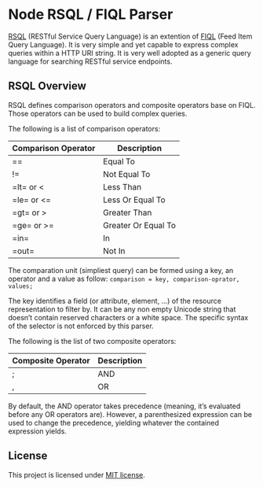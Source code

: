 # Node RSQL / FIQL Parser
[RSQL](https://github.com/jirutka/rsql-parser) (RESTful Service Query Language) is an extention of [FIQL](http://tools.ietf.org/html/draft-nottingham-atompub-fiql-00) (Feed Item Query Language). It is very simple and yet capable to express complex queries within a HTTP URI string. It is very well adopted as a generic query language for searching RESTful service endpoints.

## RSQL Overview
RSQL defines comparison operators and composite operators base on FIQL. Those operators can be used to build complex queries.

The following is a list of comparison operators:

|Comparison Operator|Description|
|-------|-------|
|==|Equal To |
|!=|Not Equal To|
|=lt= or <|Less Than|
|=le= or <=|Less Or Equal To|
|=gt= or >|Greater Than|
|=ge= or >=|Greater Or Equal To|
|=in=|In|
|=out=|Not In|

The comparation unit (simpliest query) can be formed using a key, an operator and a value as follow:
`comparison = key, comparison-oprator, values;`

The key identifies a field (or attribute, element, …) of the resource representation to filter by. It can be any non empty Unicode string that doesn’t contain reserved characters or a white space. The specific syntax of the selector is not enforced by this parser.

The following is the list of two composite operators:

|Composite Operator|Description|
|-------|-------|
|;|AND|
|,|OR|

By default, the AND operator takes precedence (meaning, it’s evaluated before any OR operators are). However, a parenthesized expression can be used to change the precedence, yielding whatever the contained expression yields.

## License

This project is licensed under [MIT license](http://opensource.org/licenses/MIT).

